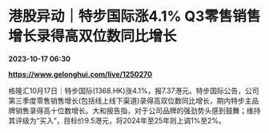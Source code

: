 # 港股异动｜特步国际涨4.1% Q3零售销售增长录得高双位数同比增长

**2023-10-17 06:30**

**https://www.gelonghui.com/live/1250270**

格隆汇10月17日｜特步国际(1368.HK)涨4.1%，报7.37港元。特步国际公告，公司第三季度零售销售增长(包括线上线下渠道)录得高双位数同比增长，期内特步主品牌销售录得高十位数增长。大和报告指，对于公司品牌的强劲势头感到鼓舞；维持其评级为“买入”，目标价9.5港元，将2024年至25年则上调1%至2%。